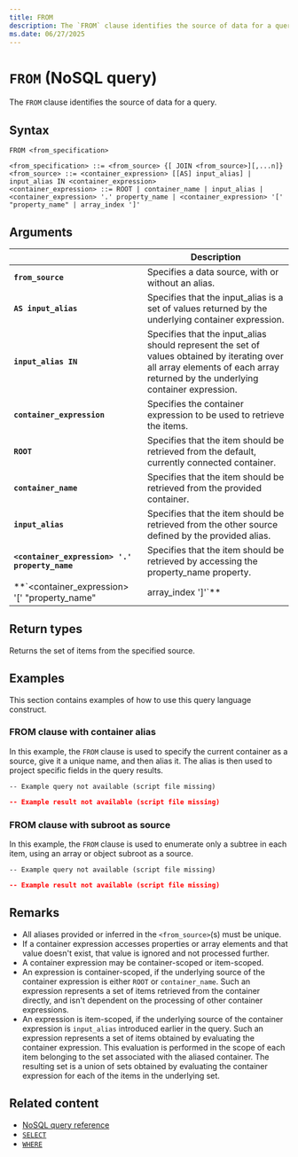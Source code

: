 ```yaml
---
title: FROM
description: The `FROM` clause identifies the source of data for a query.
ms.date: 06/27/2025
---
```


# `FROM` (NoSQL query)

The `FROM` clause identifies the source of data for a query.

## Syntax

```nosql
FROM <from_specification>

<from_specification> ::= <from_source> {[ JOIN <from_source>][,...n]}
<from_source> ::= <container_expression> [[AS] input_alias] | input_alias IN <container_expression>
<container_expression> ::= ROOT | container_name | input_alias | <container_expression> '.' property_name | <container_expression> '[' "property_name" | array_index ']'
```

## Arguments

| | Description |
| --- | --- |
| **`from_source`** | Specifies a data source, with or without an alias. |
| **`AS input_alias`** | Specifies that the input_alias is a set of values returned by the underlying container expression. |
| **`input_alias IN`** | Specifies that the input_alias should represent the set of values obtained by iterating over all array elements of each array returned by the underlying container expression. |
| **`container_expression`** | Specifies the container expression to be used to retrieve the items. |
| **`ROOT`** | Specifies that the item should be retrieved from the default, currently connected container. |
| **`container_name`** | Specifies that the item should be retrieved from the provided container. |
| **`input_alias`** | Specifies that the item should be retrieved from the other source defined by the provided alias. |
| **`<container_expression> '.' property_name`** | Specifies that the item should be retrieved by accessing the property_name property. |
| **`<container_expression> '[' "property_name" | array_index ']'`** | Specifies that the item should be retrieved by accessing the property_name property or array_index array element for all items retrieved by specified container expression. |

## Return types

Returns the set of items from the specified source.

## Examples

This section contains examples of how to use this query language construct.

### FROM clause with container alias

In this example, the `FROM` clause is used to specify the current container as a source, give it a unique name, and then alias it. The alias is then used to project specific fields in the query results.

```nosql
-- Example query not available (script file missing)
```

```json
-- Example result not available (script file missing)
```

### FROM clause with subroot as source

In this example, the `FROM` clause is used to enumerate only a subtree in each item, using an array or object subroot as a source.

```nosql
-- Example query not available (script file missing)
```

```json
-- Example result not available (script file missing)
```

## Remarks

- All aliases provided or inferred in the `<from_source>`(s) must be unique.
- If a container expression accesses properties or array elements and that value doesn't exist, that value is ignored and not processed further.
- A container expression may be container-scoped or item-scoped.
- An expression is container-scoped, if the underlying source of the container expression is either `ROOT` or `container_name`. Such an expression represents a set of items retrieved from the container directly, and isn't dependent on the processing of other container expressions.
- An expression is item-scoped, if the underlying source of the container expression is `input_alias` introduced earlier in the query. Such an expression represents a set of items obtained by evaluating the container expression. This evaluation is performed in the scope of each item belonging to the set associated with the aliased container. The resulting set is a union of sets obtained by evaluating the container expression for each of the items in the underlying set.

## Related content

- [NoSQL query reference](index.md)
- [`SELECT`](select.md)
- [`WHERE`](where.md)
